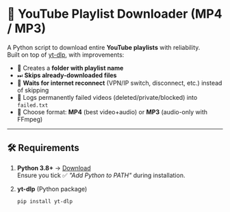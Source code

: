 # 🎥 YouTube Playlist Downloader (MP4 / MP3)

A Python script to download entire **YouTube playlists** with reliability.  
Built on top of [yt-dlp](https://github.com/yt-dlp/yt-dlp), with improvements:

- 📂 Creates a **folder with playlist name**  
- ⏭ **Skips already-downloaded files**  
- 🔄 **Waits for internet reconnect** (VPN/IP switch, disconnect, etc.) instead of skipping  
- 📝 Logs permanently failed videos (deleted/private/blocked) into `failed.txt`  
- 🎵 Choose format: **MP4** (best video+audio) or **MP3** (audio-only with FFmpeg)  

---

## 🛠 Requirements

1. **Python 3.8+** → [Download](https://www.python.org/downloads/)  
   Ensure you tick ✅ *"Add Python to PATH"* during installation.

2. **yt-dlp** (Python package)  
   ```bash
   pip install yt-dlp
